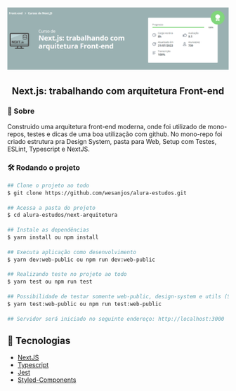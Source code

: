 <h1 align="center">
  <img alt="Alura - Next Arquitetura" title="Alura - Next Arquitetura" src="./../.github/alura-next-arq.png" />
</h1>
<h2 align="center">
  Next.js: trabalhando com arquitetura Front-end
</h2>

### 📃 Sobre
Construido uma arquitetura front-end moderna, onde foi utilizado de mono-repos, testes e dicas de uma boa utilização com github.
No mono-repo foi criado estrutura pra Design System, pasta para Web, Setup com Testes, ESLint, Typescript e NextJS.

### 🛠️ Rodando o projeto

```bash
## Clone o projeto ao todo
$ git clone https://github.com/wesanjos/alura-estudos.git

## Acessa a pasta do projeto 
$ cd alura-estudos/next-arquitetura

## Instale as dependências
$ yarn install ou npm install

## Executa aplicação como desenvolvimento
$ yarn dev:web-public ou npm run dev:web-public

## Realizando teste no projeto ao todo
$ yarn test ou npm run test 

## Possibilidade de testar somente web-public, design-system e utils (Só realizar a troca do nome)
$ yarn test:web-public ou npm run test:web-public

## Servidor será iniciado no seguinte endereço: http://localhost:3000
```

## 📌 Tecnologias 
- [NextJS](https://nextjs.org/)
- [Typescript](https://www.typescriptlang.org/)
- [Jest](https://jestjs.io/pt-BR/)
- [Styled-Components](https://styled-components.com/)
